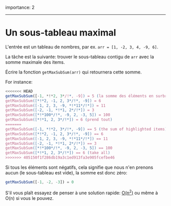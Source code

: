importance: 2 

---

# Un sous-tableau maximal

L'entrée est un tableau de nombres, par ex. `arr = [1, -2, 3, 4, -9, 6]`.

La tâche est la suivante: trouver le sous-tableau contigu de `arr` avec la somme maximale des items.

Écrire la fonction `getMaxSubSum(arr)` qui retournera cette somme.

For instance:

```js
<<<<<<< HEAD
getMaxSubSum([-1, *!*2, 3*/!*, -9]) = 5 (la somme des éléments en surbrillance)
getMaxSubSum([*!*2, -1, 2, 3*/!*, -9]) = 6
getMaxSubSum([-1, 2, 3, -9, *!*11*/!*]) = 11
getMaxSubSum([-2, -1, *!*1, 2*/!*]) = 3
getMaxSubSum([*!*100*/!*, -9, 2, -3, 5]) = 100
getMaxSubSum([*!*1, 2, 3*/!*]) = 6 (prend tout)
=======
getMaxSubSum([-1, *!*2, 3*/!*, -9]) == 5 (the sum of highlighted items)
getMaxSubSum([*!*2, -1, 2, 3*/!*, -9]) == 6
getMaxSubSum([-1, 2, 3, -9, *!*11*/!*]) == 11
getMaxSubSum([-2, -1, *!*1, 2*/!*]) == 3
getMaxSubSum([*!*100*/!*, -9, 2, -3, 5]) == 100
getMaxSubSum([*!*1, 2, 3*/!*]) == 6 (take all)
>>>>>>> 405150f1f286db19a3c1ed913fa3e905fcefbe46
```

Si tous les éléments sont négatifs, cela signifie que nous n'en prenons aucun (le sous-tableau est vide), la somme est donc zéro:

```js
getMaxSubSum([-1, -2, -3]) = 0
```

S'il vous plaît essayez de penser à une solution rapide: [O(n<sup>2</sup>)](https://en.wikipedia.org/wiki/Big_O_notation) ou même à O(n) si vous le pouvez.
